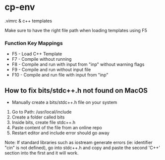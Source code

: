 # cp-env
.vimrc & c++ templates

Make sure to have the right file path when loading templates using F5

### Function Key Mappings
- F5 - Load C++ Template
- F7 - Compile without running
- F8 - Compile and run with input from "inp" without warning flags
- F9 - Compile and run without input file
- F10 - Compile and run file with input from "inp"

## How to fix bits/stdc++.h not found on MacOS
- Manually create a bits/stdc++.h file on your system 

1. Go to Path: /usr/local/include 
2. Create a folder called bits
3. Inside bits, create file stdc++.h
4. Paste content of the file from an online repo
5. Restart editor and include error should go away

Note: If standard libraries such as iostream generate errors (ie: identifier "cin" is not defined), go into stdc++.h and copy and paste the second 'C++' section into the first and it will work.
